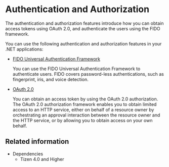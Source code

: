 # Authentication and Authorization


The authentication and authorization features introduce how you can obtain access tokens using OAuth 2.0, and authenticate the users using the FIDO framework.

You can use the following authentication and authorization features in your .NET applications:

-   [FIDO Universal Authentication Framework](fido.md)

    You can use the FIDO Universal Authentication Framework to authenticate users. FIDO covers password-less authentications, such as fingerprint, iris, and voice detection.

-   [OAuth 2.0](oauth.md)

    You can obtain an access token by using the OAuth 2.0 authorization. The OAuth 2.0 authorization framework enables you to obtain limited access to an HTTP service, either on behalf of a resource owner by orchestrating an approval interaction between the resource owner and the HTTP service, or by allowing you to obtain access on your own behalf.


## Related information
* Dependencies
  -   Tizen 4.0 and Higher
